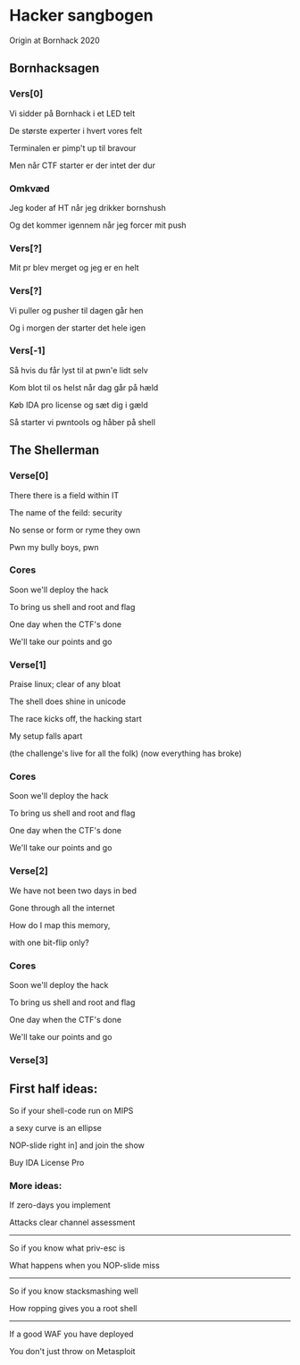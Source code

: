 # Hacker sangbogen
Origin at Bornhack 2020

## Bornhacksagen
### Vers[0]
Vi sidder på Bornhack i et LED telt

De største experter i hvert vores felt

Terminalen er pimp't up til bravour

Men når CTF starter er der intet der dur

### Omkvæd
Jeg koder af HT når jeg drikker bornshush

Og det kommer igennem når jeg forcer mit push

### Vers[?]
Mit pr blev merget og jeg er en helt


### Vers[?]
Vi puller og pusher til dagen går hen

Og i morgen der starter det hele igen


### Vers[-1]
Så hvis du får lyst til at pwn'e lidt selv

Kom blot til os helst når dag går på hæld

Køb IDA pro license og sæt dig i gæld

Så starter vi pwntools og håber på shell

## The Shellerman
### Verse[0]
There there is a field within IT

The name of the feild: security

No sense or form or ryme they own

Pwn my bully boys, pwn

### Cores
Soon we'll deploy the hack

To bring us shell and root and flag

One day when the CTF's done

We'll take our points and go

### Verse[1]
Praise linux; clear of any bloat

The shell does shine in unicode

The race kicks off, the hacking start

My setup falls apart

(the challenge's live for all the folk)
(now everything has broke)

### Cores
Soon we'll deploy the hack

To bring us shell and root and flag

One day when the CTF's done

We'll take our points and go

### Verse[2]
We have not been two days in bed

Gone through all the internet

How do I map this memory,

with one bit-flip only?

### Cores
Soon we'll deploy the hack

To bring us shell and root and flag

One day when the CTF's done

We'll take our points and go

### Verse[3]
## First half ideas:
So if your shell-code run on MIPS

a sexy curve is an ellipse

NOP-slide right in] and join the show

Buy IDA License Pro

### More ideas:
If zero-days you implement

Attacks clear channel assessment

-------------------------

So if you know what priv-esc is

What happens when you NOP-slide miss

-------------------------

So if you know stacksmashing well

How ropping gives you a root shell

-------------------------

If a good WAF you have deployed

You don't just throw on Metasploit

